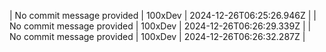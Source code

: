 
| No commit message provided | 100xDev | 2024-12-26T06:25:26.946Z |
| No commit message provided | 100xDev | 2024-12-26T06:26:29.339Z |
| No commit message provided | 100xDev | 2024-12-26T06:26:32.287Z |
